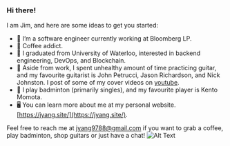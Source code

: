 ### Hi there! 


I am Jim, and here are some ideas to get you started:

- 🐳 I’m a software engineer currently working at Bloomberg LP. 
- 🍵 Coffee addict. 
- 🐬 I graduated from University of Waterloo, interested in backend engineering, DevOps, and Blockchain.
- 🎸 Aside from work, I spent unhealthy amount of time practicing guitar, and my favourite guitarist is John Petrucci, Jason Richardson, and Nick Johnston. I post of some of my cover videos on [youtube](https://www.youtube.com/channel/UCNGkDz0ueiUGlVl8zQpimnA).
- 🏸 I play badminton (primarily singles), and my favourite player is Kento Momota. 
- 🖥 You can learn more about me at my personal website. [https://jyang.site/](https://jyang.site/). 

Feel free to reach me at [jyang9788@gmail.com](jyang9788@gmail.com) if you want to grab a coffee, play badminton, shop guitars or just have a chat! 
![Alt Text](https://media.giphy.com/media/vFKqnCdLPNOKc/giphy.gif)
